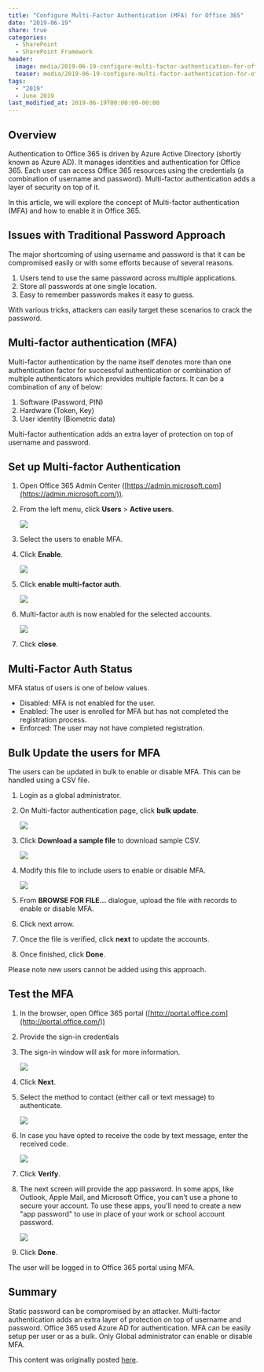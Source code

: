 ```yaml
---
title: "Configure Multi-Factor Authentication (MFA) for Office 365"
date: "2019-06-19"
share: true
categories:
  - SharePoint
  - SharePoint Framework
header:
  image: media/2019-06-19-configure-multi-factor-authentication-for-office-365/05.png
  teaser: media/2019-06-19-configure-multi-factor-authentication-for-office-365/05.png
tags:
  - "2019"
  - June 2019
last_modified_at: 2019-06-19T00:00:00-00:00
---
```


## Overview

Authentication to Office 365 is driven by Azure Active Directory (shortly known as Azure AD). It manages identities and authentication for Office 365. Each user can access Office 365 resources using the credentials (a combination of username and password). Multi-factor authentication adds a layer of security on top of it.

In this article, we will explore the concept of Multi-factor authentication (MFA) and how to enable it in Office 365.
 

## Issues with Traditional Password Approach

The major shortcoming of using username and password is that it can be compromised easily or with some efforts because of several reasons.

1. Users tend to use the same password across multiple applications.
2. Store all passwords​ at one single location.
3. Easy to remember passwords makes it easy to guess.

With various tricks, attackers can easily target these scenarios to crack the password.
 

## Multi-factor authentication (MFA)

Multi-factor authentication by the name itself denotes more than one authentication factor for successful authentication or combination of multiple authenticators which provides multiple factors. It can be a combination of any of below:

1. Software (Password, PIN)
2. Hardware (Token, Key)
3. User identity (Biometric data)

Multi-factor authentication adds an extra layer of protection on top of username and password.
 

## Set up Multi-factor Authentication

1. Open Office 365 Admin Center ([https://admin.microsoft.com](https://admin.microsoft.com/)).
2. From the left menu, click **Users** > **Active users**.

    ![](/media/2019-06-19-configure-multi-factor-authentication-for-office-365/01.png)

3. Select the users to enable MFA.
4. Click **Enable**.

    ![](/media/2019-06-19-configure-multi-factor-authentication-for-office-365/02.png)

5. Click **enable multi-factor auth**.

    ![](/media/2019-06-19-configure-multi-factor-authentication-for-office-365/03.png)

6. Multi-factor auth is now enabled for the selected accounts.

    ![](/media/2019-06-19-configure-multi-factor-authentication-for-office-365/04.png)

7. Click **close**.
 

## Multi-Factor Auth Status

MFA status of users is one of below values.

- Disabled: MFA is not enabled for the user.
- Enabled: The user is enrolled for MFA but has not completed the registration process.
- Enforced: The user may not have completed registration.
 

## Bulk Update the users for MFA

The users can be updated in bulk to enable or disable MFA. This can be handled using a CSV file.

1. Login as a global administrator.
2. On Multi-factor authentication page, click **bulk update**.

    ![](/media/2019-06-19-configure-multi-factor-authentication-for-office-365/05.png)

3. Click **Download a sample file** to download sample CSV.

    ![](/media/2019-06-19-configure-multi-factor-authentication-for-office-365/06.png)

4. Modify this file to include users to enable or disable MFA.

    ![](/media/2019-06-19-configure-multi-factor-authentication-for-office-365/07.png)

5. From **BROWSE FOR FILE…** dialogue, upload the file with records to enable or disable MFA.
6. Click next arrow.
7. Once the file is verified, click **next** to update the accounts.
8. Once finished, click **Done**.

Please note new users cannot be added using this approach.


## Test the MFA

1. In the browser, open Office 365 portal ([http://portal.office.com](http://portal.office.com/))
2. Provide the sign-in credentials
3. The sign-in window will ask for more information.

    ![](/media/2019-06-19-configure-multi-factor-authentication-for-office-365/08.png)

4. Click **Next**.
5. Select the method to contact (either call or text message) to authenticate.

    ![](/media/2019-06-19-configure-multi-factor-authentication-for-office-365/09.png)

6. In case you have opted to receive the code by text message, enter the received code.

    ![](/media/2019-06-19-configure-multi-factor-authentication-for-office-365/10.png)

7. Click **Verify**.
8. The next screen will provide the app password. In some apps, like Outlook, Apple Mail, and Microsoft Office, you can't use a phone to secure your account. To use these apps, you'll need to create a new "app password" to use in place of your work or school account password.

    ![](/media/2019-06-19-configure-multi-factor-authentication-for-office-365/11.jpeg)

9. Click **Done**.

The user will be logged in to Office 365 portal using MFA.
 

## Summary

Static password can be compromised by an attacker. Multi-factor authentication adds an extra layer of protection on top of username and password. Office 365 used Azure AD for authentication. MFA can be easily setup per user or as a bulk. Only Global administrator can enable or disable MFA.

This content was originally posted [here](https://www.c-sharpcorner.com/article/configure-multi-factor-authentication-for-office-365/).
